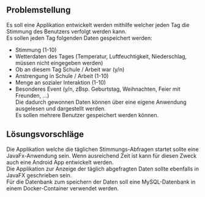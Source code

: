## Problemstellung

Es soll eine Applikation entwickelt werden mithilfe welcher jeden Tag die Stimmung des Benutzers verfolgt werden kann.
<br>
Es sollen jeden Tag folgenden Daten gespeichert werden:
- Stimmung (1-10)
- Wetterdaten des Tages (Temperatur, Luftfeuchtigkeit, Niederschlag, müssen nicht eingegeben werden)
- Ob an diesem Tag Schule / Arbeit war (y/n)
- Anstrengung in Schule / Arbeit (1-10)
- Menge an sozialer Interaktion (1-10)
- Besonderes Event (y/n, zBsp. Geburtstag, Weihnachten, Feier mit Freunden, ...)
  <br>
  Die dadurch gewonnen Daten können über eine eigene Anwendung ausgelesen und dargestellt werden.
  <br>
  Es sollen mehrere Benutzer gespeichert werden können.


## Lösungsvorschläge

Die Applikation welche die täglichen Stimmungs-Abfragen startet sollte eine JavaFx-Anwendung sein. Wenn ausreichend Zeit ist kann für diesen Zweck auch eine Android App entwickelt werden.
<br>
Die Applikation zur Anzeige der täglich abgefragten Daten sollte ebenfalls in JavaFX geschrieben sein.
<br>
Für die Datenbank zum speichern der Daten soll eine MySQL-Datenbank in einem Docker-Container verwendet werden.
